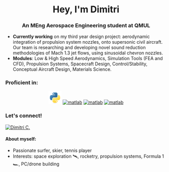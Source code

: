 <h1 align="center">Hey, I'm Dimitri</h1>
<h3 align="center">An MEng Aerospace Engineering student at QMUL</h3>

- **Currently working** on my third year design project: aerodynamic integration of propulsion system nozzles, onto supersonic civil aircraft. Our team is researching and developing novel sound reduction methodologies of Mach 1.3 jet flows, using sinusoidal chevron nozzles.
- **Modules**: Low & High Speed Aerodynamics, Simulation Tools (FEA and CFD), Propulsion Systems, Spacecraft Design, Control/Stability, Conceptual Aircraft Design, Materials Science. 

<h3 align="left">Proficient in:</h3>  

<p align="center"> 
  <a href="https://www.python.org" target="_blank" rel="noreferrer"><img src="https://raw.githubusercontent.com/devicons/devicon/master/icons/python/python-original.svg" alt="python" width="40" height="40"/></a>
  <a href="https://www.mathworks.com/" target="_blank" rel="noreferrer"><img src="https://upload.wikimedia.org/wikipedia/commons/2/21/Matlab_Logo.png" alt="matlab" width="40" height="40"/></a>
  <a href="https://www.solidworks.com/" target="_blank" rel="noreferrer"><img src="https://upload.wikimedia.org/wikipedia/en/d/d2/SolidWorks_Logo.svg" alt="matlab" width="100" height="30"/></a>
  <a href="https://plm.sw.siemens.com/en-US/simcenter/fluids-thermal-simulation/star-ccm/?srsltid=AfmBOoqzazUXXnJNOfG-xlmCZpo0t2awp8Hln0Wh60lCRQuj34ti5ljJ" target="_blank" rel="noreferrer"><img src="https://upload.wikimedia.org/wikipedia/commons/3/3c/Siemens_AG_logo.svg" alt="matlab" width="100" height="30"/></a>
</p>

<h3 align="left">Let's connect!</h3> 

<p align="left">
  <a href="https://www.linkedin.com/in/dimitri-chemla-1249a5213/" target="blank"><img align="center" src="https://raw.githubusercontent.com/rahuldkjain/github-profile-readme-generator/master/src/images/icons/Social/linked-in-alt.svg" alt="Dimitri C." height="30" width="40" /></a>
</p>

<h4 align="left">About myself:</h4> 

- Passionate surfer, skier, tennis player
- Interests: space exploration 🛰️, rocketry, propulsion systems, Formula 1 🏎️, PC/drone building  

